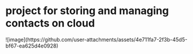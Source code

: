 <h1>project for storing and managing contacts on cloud</h1>
![image](https://github.com/user-attachments/assets/4e711fa7-2f3b-45d5-bf67-ea625d4e0928)
